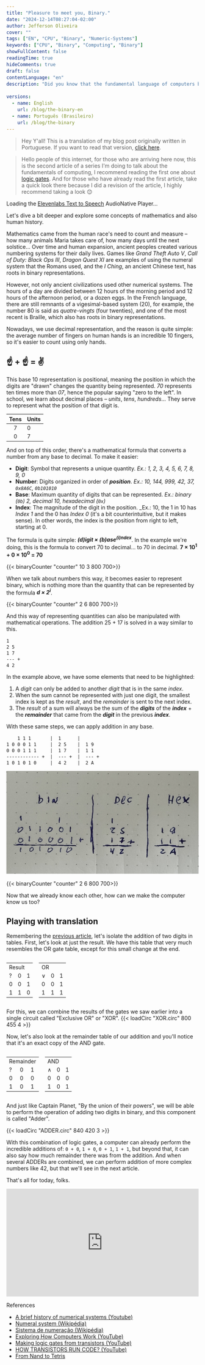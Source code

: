 ```yaml
---
title: "Pleasure to meet you, Binary."
date: "2024-12-14T08:27:04-02:00"
author: Jefferson Oliveira
cover: ""
tags: ["EN", "CPU", "Binary", "Numeric-Systems"]
keywords: ["CPU", "Binary", "Computing", "Binary"]
showFullContent: false
readingTime: true
hideComments: true
draft: false
contentLanguage: "en"
description: "Did you know that the fundamental language of computers boils down to just two symbols? Discover the binary system and how it serves as the foundation for all computational logic. This article explains everything from its history and mathematics to how logic gates combine to allow your computer to add and perform complex calculations."

versions:
  - name: English
    url: /blog/the-binary-en
  - name: Português (Brasileiro)
    url: /blog/the-binary
---
```

> Hey Y'all! This is a translation of my blog post originally written in Portuguese.
> If you want to read that version, [click here](/blog/the-binary/).

> Hello people of this internet, for those who are arriving here now, this is the second article of
> a series I'm doing to talk about the fundamentals of computing, I recommend reading the
> first one about [logic gates](https://jeffersonmourak.com/blog/logic-gates/).
> And for those who have already read the first article, take a quick look there because I did a revision of the article, I highly recommend taking a look 😊

<div id="elevenlabs-audionative-widget" data-height="90" data-width="100%" data-frameborder="no" data-scrolling="no" data-publicuserid="2be4d6242c862832d6b47ec70f7d7daf2c9f1306c933439f7083622af43fe99f" data-playerurl="https://elevenlabs.io/player/index.html" >Loading the <a href="https://elevenlabs.io/text-to-speech" target="_blank" rel="noopener">Elevenlabs Text to Speech</a> AudioNative Player...</div><script src="https://elevenlabs.io/player/audioNativeHelper.js" type="text/javascript"></script>

Let's dive a bit deeper and explore some concepts of mathematics and also human history.

Mathematics came from the human race's need to count and measure – how many animals Maria takes care of, how many days until the next solstice... Over time and human expansion, ancient peoples created various numbering systems for their daily lives. Games like _Grand Theft Auto V_, _Call of Duty: Black Ops III_, _Dragon Quest XI_ are examples of using the numeral system that the Romans used, and the _I Ching_, an ancient Chinese text, has roots in binary representations.

However, not only ancient civilizations used other numerical systems. The hours of a day are divided between 12 hours of the morning period and 12 hours of the afternoon period, or a dozen eggs. In the French language, there are still remnants of a vigesimal-based system (20), for example, the number 80 is said as _quatre-vingts_ (four twenties), and one of the most recent is Braille, which also has roots in binary representations.

Nowadays, we use decimal representation, and the reason is quite simple: the average number of fingers on human hands is an incredible 10 fingers, so it's easier to count using only hands.

## ☝️ + ☝️ = ✌️

This base 10 representation is positional, meaning the position in which the digits are "drawn" changes the quantity being represented. _70_ represents ten times more than _07_, hence the popular saying "zero to the left". In school, we learn about decimal places – _units_, _tens_, _hundreds_... They serve to represent what the position of that digit is.

| Tens | Units |
| :----: | ------- |
|   7    |   0     |
|   0    |   7     |

And on top of this order, there's a mathematical formula that converts a number from any base to decimal. To make it easier:

- **Digit**: Symbol that represents a unique quantity.
  _Ex.: 1, 2, 3, 4, 5, 6, 7, 8, 9, 0_
- **Number**: Digits organized in order of _**position**_.
  _Ex.: 10, 144, 999, 42, 37, `0x8A6C`, `0b101010`_
- **Base**: Maximum quantity of digits that can be represented.
  _Ex.: binary (`0b`) 2, decimal 10, hexadecimal (`0x`)_
- **Index**: The magnitude of the digit in the position.
  _Ex.: 10, the 1 in 10 has _Index 1_ and the 0 has _Index 0_ (it's a bit counterintuitive, but it makes sense).
  In other words, the index is the position from right to left, starting at 0.

The formula is quite simple: _**(d)igit × (b)ase<sup>(i)ndex</sup>**_. In the example we're doing, this is the formula to convert 70 to decimal... to 70 in decimal. **7 × 10<sup>1</sup> + 0 × 10<sup>0</sup> = 70**

{{< binaryCounter "counter" 10 3 800 700>}}

When we talk about numbers this way, it becomes easier to represent binary, which is nothing more than the quantity that can be represented by the formula _**d × 2<sup>i</sup>**_.

{{< binaryCounter "counter" 2 6 800 700>}}

And this way of representing quantities can also be manipulated with mathematical operations. The addition 25 + 17 is solved in a way similar to this.

```
1
2 5
1 7
--- +
4 2
```

In the example above, we have some elements that need to be highlighted:

1. A _digit_ can only be added to another _digit_ that is in the same _index_.
2. When the sum cannot be represented with just one digit, the smallest index is kept as the _result_, and the _remainder_ is sent to the next index.
3. The _result_ of a sum will always be the sum of the _**digits**_ of the _**index**_ + the _**remainder**_ that came from the _**digit**_ in the previous _**index**_.

With these same steps, we can apply addition in any base.

```
    1 1 1       |  1      |  
1 0 0 0 1 1     |  2 5    |  1 9
0 0 0 1 1 1     |  1 7    |  1 1
------------ +  |  --- +  |  --- +
1 0 1 0 1 0     |  4 2    |  2 A 
```

![Calculation of 25 + 17 in Binary, Decimal and Hexadecimal bases](./hand.jpeg)

{{< binaryCounter "counter" 2 6 800 700>}}

Now that we already know each other, how can we make the computer know us too?

## Playing with translation

Remembering the [previous article](https://jeffersonmourak.com/blog/logic-gates/), let's isolate the addition of two digits in tables. First, let's look at just the result. We have this table that very much resembles the OR gate table, except for this small change at the end.

<div style="display: flex; gap: 16px;">
<span>
<table>
<tr><td colspan="3">Result</td></tr>
<tr>
 <td>?</td>
 <td>0</td>
 <td>1</td>
</tr>
<tr>
 <td>0</td>
 <td>0</td>
 <td>1</td>
</tr>
<tr>
 <td>1</td>
 <td>1</td>
 <td>0</td>
</tr>
</table>
</span>
<span>
<table>
<tr><td colspan="3">OR</td></tr>
<tr>
 <td>∨</td>
 <td>0</td>
 <td>1</td>
</tr>
<tr>
 <td>0</td>
 <td>0</td>
 <td>1</td>
</tr>
<tr>
 <td>1</td>
 <td>1</td>
 <td>1</td>
</tr>
</table>
</span>
</div>

For this, we can combine the results of the gates we saw earlier into a single circuit called "Exclusive OR" or "XOR".
{{< loadCirc "XOR.circ" 800 455 4 >}}

Now, let's also look at the remainder table of our addition and you'll notice that it's an exact copy of the AND gate.

<div style="display: flex; gap: 16px;">
<span>
<table>
<tr><td colspan="3">Remainder</td></tr>
<tr>
 <td>?</td>
 <td>0</td>
 <td>1</td>
</tr>
<tr>
 <td>0</td>
 <td>0</td>
 <td>0</td>
</tr>
<tr>
 <td>1</td>
 <td>0</td>
 <td>1</td>
</tr>
</table>
</span>
<span>
<table>
<tr><td colspan="3">AND</td></tr>
<tr>
 <td>∧</td>
 <td>0</td>
 <td>1</td>
</tr>
<tr>
 <td>0</td>
 <td>0</td>
 <td>0</td>
</tr>
<tr>
 <td>1</td>
 <td>0</td>
 <td>1</td>
</tr>
</table>
</span>
</div>

And just like Captain Planet, "By the union of their powers", we will be able to perform the operation of adding two digits in binary, and this component is called "Adder".

{{< loadCirc "ADDER.circ" 840 420 3 >}}

With this combination of logic gates, a computer can already perform the incredible additions of: `0 + 0`, `1 + 0`, `0 + 1`, `1 + 1`, but beyond that, it can also say how much remainder there was from the addition. And when several ADDERs are combined, we can perform addition of more complex numbers like 42, but that we'll see in the next article.

That's all for today, folks.
<div style="width:100%;height:0;padding-bottom:56%;position:relative;"><iframe src="https://giphy.com/embed/xUPOqo6E1XvWXwlCyQ" width="100%" height="100%" style="position:absolute" frameBorder="0" class="giphy-embed" allowFullScreen></iframe></div>

References

- [A brief history of numerical systems (Youtube)](https://pt.wikipedia.org/wiki/%C3%81lgebra_booliana)
- [Numeral system (Wikipédia)](https://en.wikipedia.org/wiki/Numeral_system)
- [Sistema de numeração (Wikipédia)](https://pt.wikipedia.org/wiki/Sistema_de_numera%C3%A7%C3%A3o)
- [Exploring How Computers Work (YouTube)](https://www.youtube.com/watch?v=QZwneRb-zqA)
- [Making logic gates from transistors (YouTube)](https://www.youtube.com/watch?v=sTu3LwpF6XI)
- [HOW TRANSISTORS RUN CODE? (YouTube)](https://www.youtube.com/watch?v=HjneAhCy2N4)
- [From Nand to Tetris](https://www.nand2tetris.org/)
